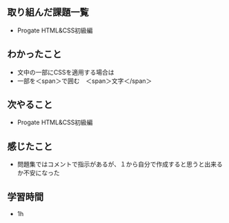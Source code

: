 ## 取り組んだ課題一覧
- Progate HTML&CSS初級編

## わかったこと
- 文中の一部にCSSを適用する場合は<span>
- 一部を＜span＞で囲む　＜span＞文字＜/span＞
## 次やること
- Progate HTML&CSS初級編

## 感じたこと
- 問題集ではコメントで指示があるが、１から自分で作成すると思うと出来るか不安になった

## 学習時間
- 1h
